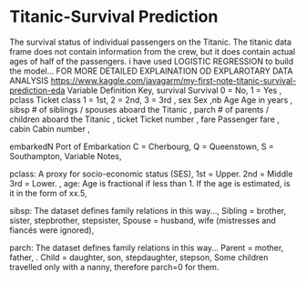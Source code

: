 # Titanic-Survival Prediction
The survival status of individual passengers on the Titanic. The titanic data frame does not contain information from the crew, but it does contain actual ages of half of the passengers.
i have used LOGISTIC REGRESSION to build the model...
FOR MORE DETAILED EXPLAINATION OD EXPLAROTARY DATA ANALYSIS
https://www.kaggle.com/javagarm/my-first-note-titanic-survival-prediction-eda
Variable	Definition	Key,
survival	Survival	0 = No, 1 = Yes , 
pclass	Ticket class	1 = 1st, 2 = 2nd, 3 = 3rd , 
sex	Sex	,nb 
Age	Age in years	,
sibsp	# of siblings / spouses aboard the Titanic	,
parch	# of parents / children aboard the Titanic	,
ticket	Ticket number	,
fare	Passenger fare	,
cabin	Cabin number	,


embarkedN	Port of Embarkation	C = Cherbourg, Q = Queenstown, S = Southampton,
Variable Notes,


pclass: A proxy for socio-economic status (SES),
1st = Upper.
2nd = Middle
3rd = Lower.
,
age: Age is fractional if less than 1. If the age is estimated, is it in the form of xx.5,

sibsp: The dataset defines family relations in this way...,
Sibling = brother, sister, stepbrother, stepsister,
Spouse = husband, wife (mistresses and fiancés were ignored),

parch: The dataset defines family relations in this way...
Parent = mother, father,
.
Child = daughter, son, stepdaughter, stepson,
Some children travelled only with a nanny, therefore parch=0 for them.
